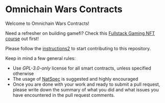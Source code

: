 # Omnichain Wars Contracts

Welcome to Omnichain Wars Contracts!

Need a refresher on building gamefi? Check this [Fullstack Gaming NFT course](https://app.buildspace.so/projects/CO5cc2751b-e878-41c4-99fa-a614dc910ee9) out first! 

Please follow the [instructions2](./instructions2.md) to start contributing to this repository.

Keep in mind a few general rules:
* Use *GPL-3.0-only* license for all smart contracts, unless specified otherwise
* The usage of [NatSpec](https://docs.soliditylang.org/en/latest/natspec-format.html) is suggested and highly encouraged
* Once you are done with your work and ready to submit a pull request, please write down the summary of what you did and what issues you have encountered in the pull request comments.